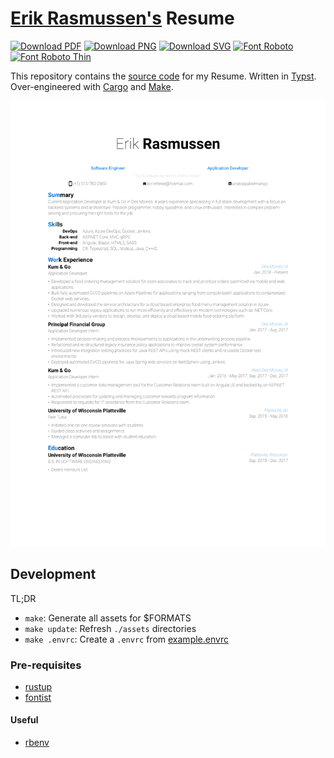 <!-- markdownlint-disable MD033 -->

# [Erik Rasmussen's](https://github.com/UnstoppableMango) Resume

[![Download PDF](https://img.shields.io/badge/Download-PDF-maroon)](https://github.com/UnstoppableMango/resume/releases/latest/download/resume.pdf)
[![Download PNG](https://img.shields.io/badge/Download-PNG-darkgreen)](https://github.com/UnstoppableMango/resume/releases/latest/download/resume.png)
[![Download SVG](https://img.shields.io/badge/Download-SVG-darkorange)](https://github.com/UnstoppableMango/resume/releases/latest/download/resume.svg)
[![Font Roboto](https://img.shields.io/badge/Font-Roboto-green)](https://fonts.google.com/specimen/Roboto)
[![Font Roboto Thin](https://img.shields.io/badge/Font-Roboto_Thin-green)](https://fonts.google.com/specimen/Roboto)

This repository contains the [source code](./resume.typ) for my Resume.
Written in [Typst](https://github.com/typst/typst).
Over-engineered with [Cargo](https://doc.rust-lang.org/cargo/index.html) and [Make](https://www.gnu.org/software/make/).

<div align="center">
  <img alt="SVG" src="./assets/2025/05/23/resume.png">
</div>

## Development

TL;DR

- `make`: Generate all assets for $FORMATS
- `make update`: Refresh `./assets` directories
- `make .envrc`: Create a `.envrc` from [example.envrc](./hack/example.envrc)

### Pre-requisites

- [rustup](https://rustup.rs/)
- [fontist](https://github.com/fontist/fontist)

#### Useful

- [rbenv](https://github.com/rbenv/rbenv)
